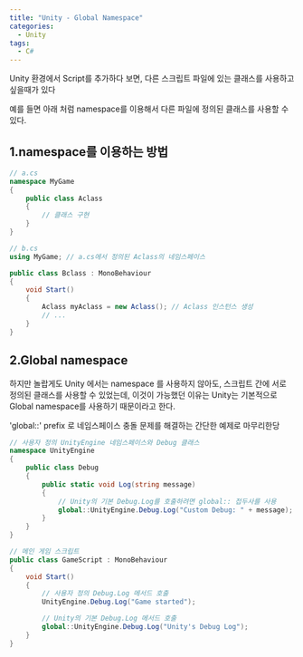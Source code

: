 ```yaml
---
title: "Unity - Global Namespace"
categories:
  - Unity
tags:
  - C#
---
```


Unity 환경에서 Script를 추가하다 보면, 다른 스크립트 파일에 있는 클래스를 사용하고 싶을때가 있다  

예를 들면 아래 처럼 namespace를 이용해서 다른 파일에 정의된 클래스를 사용할 수 있다.  

## 1.namespace를 이용하는 방법
```c#
// a.cs
namespace MyGame
{
    public class Aclass
    {
        // 클래스 구현
    }
}
```

```c#
// b.cs
using MyGame; // a.cs에서 정의된 Aclass의 네임스페이스

public class Bclass : MonoBehaviour
{
    void Start()
    {
        Aclass myAclass = new Aclass(); // Aclass 인스턴스 생성
        // ...
    }
}
```

## 2.Global namespace
하지만 놀랍게도 Unity 에서는 namespace 를 사용하지 않아도, 스크립트 간에 서로 정의된 클래스를 사용할 수 있었는데, 이것이 가능했던 이유는  Unity는 기본적으로 Global namespace를 사용하기 때문이라고 한다.

'global::' prefix 로 네임스페이스 충돌 문제를 해결하는 간단한 예제로 마무리한당  

```c#
// 사용자 정의 UnityEngine 네임스페이스와 Debug 클래스
namespace UnityEngine
{
    public class Debug
    {
        public static void Log(string message)
        {
            // Unity의 기본 Debug.Log를 호출하려면 global:: 접두사를 사용
            global::UnityEngine.Debug.Log("Custom Debug: " + message);
        }
    }
}

// 메인 게임 스크립트
public class GameScript : MonoBehaviour
{
    void Start()
    {
        // 사용자 정의 Debug.Log 메서드 호출
        UnityEngine.Debug.Log("Game started");

        // Unity의 기본 Debug.Log 메서드 호출
        global::UnityEngine.Debug.Log("Unity's Debug Log");
    }
}
```